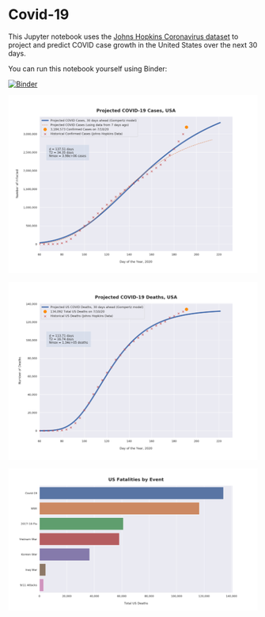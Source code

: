 # Covid-19

This Jupyter notebook uses the [Johns Hopkins Coronavirus dataset](https://github.com/CSSEGISandData/COVID-19/blob/master/README.md) to project and predict COVID case growth in the United States over the next 30 days.

You can run this notebook yourself using Binder:

[![Binder](https://mybinder.org/badge_logo.svg)](https://mybinder.org/v2/gh/bws428/covid-19/master?filepath=covid-projections.nbconvert.ipynb)

![Projected Cases plot](https://raw.githubusercontent.com/bws428/covid-19/master/charts/covid-7.10.20.png)

![Projected Deaths plot](https://raw.githubusercontent.com/bws428/covid-19/master/charts/covid-deaths-7.10.20.png)

![Casualties plot](https://raw.githubusercontent.com/bws428/covid-19/master/charts/casualties.png)

